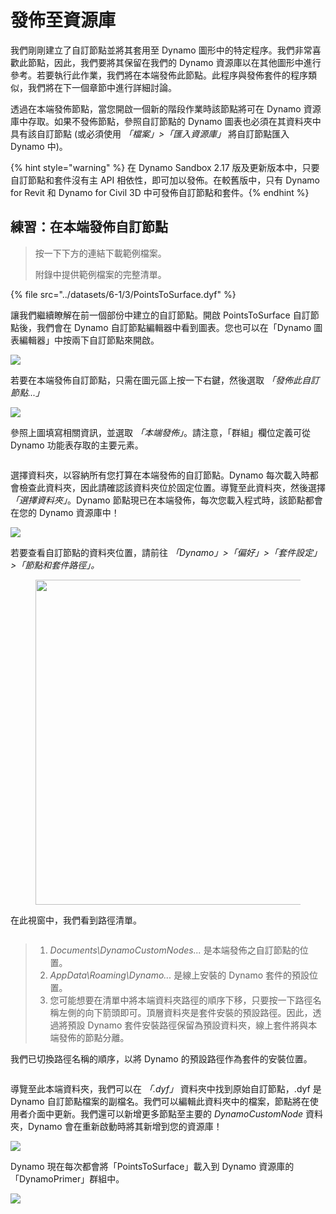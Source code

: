 # 發佈至資源庫 

我們剛剛建立了自訂節點並將其套用至 Dynamo 圖形中的特定程序。我們非常喜歡此節點，因此，我們要將其保留在我們的 Dynamo 資源庫以在其他圖形中進行參考。若要執行此作業，我們將在本端發佈此節點。此程序與發佈套件的程序類似，我們將在下一個章節中進行詳細討論。

透過在本端發佈節點，當您開啟一個新的階段作業時該節點將可在 Dynamo 資源庫中存取。如果不發佈節點，參照自訂節點的 Dynamo 圖表也必須在其資料夾中具有該自訂節點 (或必須使用 _「檔案」>「匯入資源庫」_ 將自訂節點匯入 Dynamo 中)。

{% hint style="warning" %} 在 Dynamo Sandbox 2.17 版及更新版本中，只要自訂節點和套件沒有主 API 相依性，即可加以發佈。在較舊版中，只有 Dynamo for Revit 和 Dynamo for Civil 3D 中可發佈自訂節點和套件。{% endhint %}

## 練習：在本端發佈自訂節點

> 按一下下方的連結下載範例檔案。
>
> 附錄中提供範例檔案的完整清單。

{% file src="../datasets/6-1/3/PointsToSurface.dyf" %}

讓我們繼續瞭解在前一個部份中建立的自訂節點。開啟 PointsToSurface 自訂節點後，我們會在 Dynamo 自訂節點編輯器中看到圖表。您也可以在「Dynamo 圖表編輯器」中按兩下自訂節點來開啟。

![](../images/6-1/3/publishcustomnodelocally01.jpg)

若要在本端發佈自訂節點，只需在圖元區上按一下右鍵，然後選取 _「發佈此自訂節點...」_

![](../images/6-1/3/publishcustomnodeexercise-02.jpg)

參照上圖填寫相關資訊，並選取 _「本端發佈」_。請注意，「群組」欄位定義可從 Dynamo 功能表存取的主要元素。

<figure><img src="../../.gitbook/assets/publish_a_package.png" alt=""><figcaption></figcaption></figure>

選擇資料夾，以容納所有您打算在本端發佈的自訂節點。Dynamo 每次載入時都會檢查此資料夾，因此請確認該資料夾位於固定位置。導覽至此資料夾，然後選擇 _「選擇資料夾」_。Dynamo 節點現已在本端發佈，每次您載入程式時，該節點都會在您的 Dynamo 資源庫中！

![](../images/6-1/3/publishcustomnodeexercise-04.jpg)

若要查看自訂節點的資料夾位置，請前往 _「Dynamo」>「偏好」>「套件設定」>「節點和套件路徑」。_

<figure><img src="../../.gitbook/assets/settings.png" alt="" width="520"><figcaption></figcaption></figure>

在此視窗中，我們看到路徑清單。

<figure><img src="../../.gitbook/assets/package-locations.png" alt=""><figcaption></figcaption></figure>

> 1. _Documents\\DynamoCustomNodes..._ 是本端發佈之自訂節點的位置。
> 2. _AppData\\Roaming\\Dynamo..._ 是線上安裝的 Dynamo 套件的預設位置。
> 3. 您可能想要在清單中將本端資料夾路徑的順序下移，只要按一下路徑名稱左側的向下箭頭即可。頂層資料夾是套件安裝的預設路徑。因此，透過將預設 Dynamo 套件安裝路徑保留為預設資料夾，線上套件將與本端發佈的節點分離。

我們已切換路徑名稱的順序，以將 Dynamo 的預設路徑作為套件的安裝位置。

<figure><img src="../../.gitbook/assets/updated-package-locations.png" alt=""><figcaption></figcaption></figure>

導覽至此本端資料夾，我們可以在 _「.dyf」_ 資料夾中找到原始自訂節點，.dyf 是 Dynamo 自訂節點檔案的副檔名。我們可以編輯此資料夾中的檔案，節點將在使用者介面中更新。我們還可以新增更多節點至主要的 _DynamoCustomNode_ 資料夾，Dynamo 會在重新啟動時將其新增到您的資源庫！

![](../images/6-1/3/publishcustomnodeexercise-08.jpg)

Dynamo 現在每次都會將「PointsToSurface」載入到 Dynamo 資源庫的「DynamoPrimer」群組中。

![](../images/6-1/3/publishcustomnodeexercise-09.jpg)
